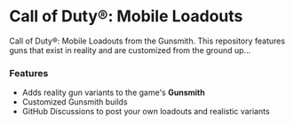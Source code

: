 # Call of Duty®: Mobile Loadouts
Call of Duty®: Mobile Loadouts from the Gunsmith. This repository features guns that exist in reality and are customized from the ground up...

### Features
- Adds reality gun variants to the game's **Gunsmith**
- Customized Gunsmith builds
- GitHub Discussions to post your own loadouts and realistic variants
